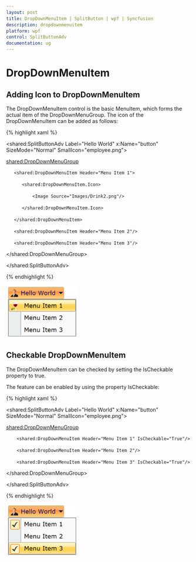 ```yaml
---
layout: post
title: DropDownMenuItem | SplitButton | wpf | Syncfusion
description: dropdownmenuitem
platform: wpf
control: SplitButtonAdv
documentation: ug
---
```


# DropDownMenuItem

## Adding Icon to DropDownMenuItem

The DropDownMenuItem control is the basic MenuItem, which forms the actual item of the DropDownMenuGroup. The icon of the DropDownMenuItem can be added as follows:



{% highlight xaml %}

<shared:SplitButtonAdv Label="Hello World" x:Name="button" SizeMode="Normal" SmallIcon="employee.png">

   <shared:DropDownMenuGroup>

       <shared:DropDownMenuItem Header="Menu Item 1">

          <shared:DropDownMenuItem.Icon>

              <Image Source="Images/Drink2.png"/>

          </shared:DropDownMenuItem.Icon>

       </shared:DropDownMenuItem>

       <shared:DropDownMenuItem Header="Menu Item 2"/>

       <shared:DropDownMenuItem Header="Menu Item 3"/>

   </shared:DropDownMenuGroup>

</shared:SplitButtonAdv>

{% endhighlight %}

![](DropDownMenuItem_images/DropDownMenuItem_img1.png)


## Checkable DropDownMenuItem

The DropDownMenuItem can be checked by setting the IsCheckable property to true. 

The feature can be enabled by using the property IsCheckable:


{% highlight xaml %}

<shared:SplitButtonAdv Label="Hello World" x:Name="button" SizeMode="Normal" SmallIcon="employee.png">

   <shared:DropDownMenuGroup>

        <shared:DropDownMenuItem Header="Menu Item 1" IsCheckable="True"/>

        <shared:DropDownMenuItem Header="Menu Item 2"/>

        <shared:DropDownMenuItem Header="Menu Item 3" IsCheckable="True"/>

   </shared:DropDownMenuGroup>

</shared:SplitButtonAdv>

{% endhighlight %}

![](DropDownMenuItem_images/DropDownMenuItem_img2.png)



